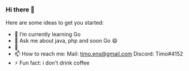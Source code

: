 ### Hi there 👋

Here are some ideas to get you started:

- 🌱 I’m currently learning Go
- 💬 Ask me about java, php and soon Go 😄
- 🌴 
- 📫 How to reach me: 
  Mail: timo.ens@gmail.com
  Discord: Timo#4152
- ⚡ Fun fact: i don't drink coffee
